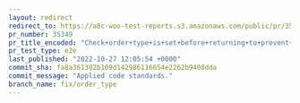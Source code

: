 ```yaml
---
layout: redirect
redirect_to: https://a8c-woo-test-reports.s3.amazonaws.com/public/pr/35349/e2e/index.html
pr_number: 35349
pr_title_encoded: "Check+order+type+is+set+before+returning+to+prevent+notice."
pr_test_type: e2e
last_published: "2022-10-27 12:05:54 +0000"
commit_sha: fa8a361302b109d142986116654e2262b9408dda
commit_message: "Applied code standards."
branch_name: fix/order_type
---
```

